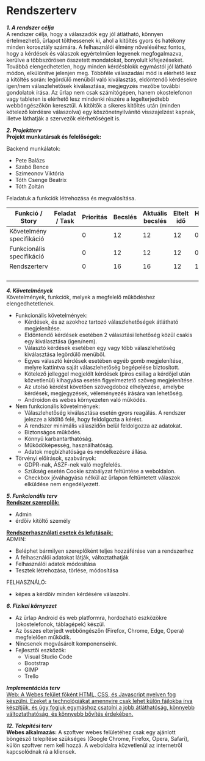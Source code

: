 # Rendszerterv

***1. A rendszer célja***<br>
A rendszer célja, hogy a válaszadók egy jól átlátható, könnyen értelmezhető, űrlapot tölthessenek ki, ahol a kitöltés gyors és hatékony minden korosztály számára. A felhasználói élmény növeléséhez fontos, hogy a kérdések és válaszok egyértelműen legyenek megfogalmazva, kerülve a többszörösen összetett mondatokat, bonyolult kifejezéseket. Továbbá elengedhetetlen, hogy minden kérdésblokk egymástól jól látható módon, elkülönítve jelenjen meg. Többféle válaszadási mód is elérhető lesz a kitöltés során: legördülő menüből való kiválasztás, eldöntendő kérdésekre igen/nem válaszlehetősek kiválasztása, megjegyzés mezőbe további gondolatok írása. Az űrlap nem csak számítógépen, hanem okostelefonon vagy tableten is elérhető lesz mindenki részére a legelterjedtebb webböngészőkön keresztül. A kitöltők a sikeres kitöltés után (minden kötelező kérdésre válaszolva) egy köszönetnyilvánító visszajelzést kapnak, illetve láthatják a szervezők elérhetőségeit is.

***2. Projektterv***<br>
**Projekt munkatársak és felelőségek:**

Backend munkálatok: 
- Pete Balázs
- Szabó Bence
- Szimeonov Viktória
- Tóth Csenge Beatrix
- Tóth Zoltán

Feladatuk a funkciók létrehozása és megvalósítása.

| Funkció / Story | Feladat / Task | Prioritás | Becslés | Aktuális becslés | Eltelt idő | Hátralévő idő |
|-----------------|----------------|-----------|---------|------------------|------------|---------------|
| Követelmény specifikáció | | 0 | 12 | 12 | 12 | 0 |
| Funkcionális specifikáció | | 0 | 12 | 12 | 12 | 0 |
| Rendszerterv | | 0 | 16 | 16 | 12 | 12 |
| | | | | | | |
| | | | | | | |
| | | | | | | |
| | | | | | | |


***4. Követelmények***<br>
Követelmények, funkciók, melyek a megfelelő működéshez elengedhetetlenek.
- Funkcionális követelmények:
  - Kérdések, és az azokhoz tartozó válaszlehetőségek átlátható megjelenítése.
  - Eldöntendő kérdések esetében 2 választási lehetőség közül csakis egy kiválasztása (igen/nem).
  - Választó kérdések esetében egy vagy több válaszlehetőség kiválasztása legördülő menüből.
  - Egyes választó kérdések esetében egyéb gomb megjelenítése, melyre kattintva saját válaszlehetőség begépelése biztosított.
  - Kötelező jelleggel megjelölt kérdések (piros csillag a kérdőjel után közvetlenül) kihagyása esetén figyelmeztető szöveg megjelenítése.
  - Az utolsó kérdést követően szövegdoboz elhelyezése, amelybe kérdések, megjegyzések, véleményezés írására van lehetőség.
  - Androidon és webes környezeten való működés.
- Nem funkcionális követelmények:
  - Válaszlehetőség kiválasztása esetén gyors reagálás. A rendszer jelezze a kitöltő felé, hogy feldolgozta a kérést.
  - A rendszer minimális válaszidőn belül feldolgozza az adatokat.
  - Biztonságos működés.
  - Könnyű karbantarthatóság.
  - Működőképesség, használhatóság.
  - Adatok megbízhatósága és rendelkezésre állása.
- Törvényi előírások, szabványok:
  - GDPR-nak, ÁSZF-nek való megfelelés.
  - Szükség esetén Cookie szabályzat feltüntése a weboldalon.
  - Checkbox jóváhagyása nélkül az űrlapon feltüntetett válaszok elküldése nem engedélyezett.


***5. Funkcionális terv***<br>
**<ins>Rendszer szereplők:<ins>**
- Admin
- érdőív kitöltő személy

**<ins>Rendszerhasználati esetek és lefutásaik:<ins>**<br>
ADMIN:
- Beléphet bármilyen szereplőként teljes hozzáférése van a rendszerhez
- A felhasználói adatokat látják, változtathatják
- Felhasználói adatok módosítása
- Tesztek létrehozása, törlése, módosítása

FELHASZNÁLÓ:
- képes a kérdőív minden kérdésére válaszolni.


***6. Fizikai környezet***<br>
- Az űrlap Android és web platformra, hordozható eszközökre (okostelefonok, táblagépek) készül.
- Az összes elterjedt webböngészőn (Firefox, Chrome, Edge, Opera) megfelelően működik.
- Nincsenek megvásárolt komponenseink.
- Fejlesztői eszközök:
  - Visual Studio Code
  - Bootstrap
  - GIMP
  - Trello
  
***Implementációs terv***<br>
<ins>Web<ins>:
A Webes felület főként HTML, CSS, és Javascript nyelven fog készülni.
Ezeket a technológiákat amennyire csak lehet külön fájlokba írva készítjük, és
úgy fogjuk egymáshoz csatolni a jobb átláthatóság, könnyebb változtathatóság,
és könnyebb bővítés érdekében.

***12. Telepítési terv***<br>
**Webes alkalmazás:**
    A szoftver webes felületéhez csak egy ajánlott böngésző telepítése szükséges (Google Chrome, Firefox, Opera, Safari), külön szoftver nem kell hozzá. A weboldalra közvetlenül az internetről kapcsolódnak rá a kliensek.
